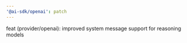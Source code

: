 ```yaml
---
'@ai-sdk/openai': patch
---
```


feat (provider/openai): improved system message support for reasoning models

